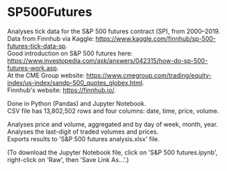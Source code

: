 # SP500Futures
Analyses tick data for the S&P 500 futures contract (SP), from 2000–2019. \
Data from Finnhub via Kaggle: https://www.kaggle.com/finnhub/sp-500-futures-tick-data-sp. \
Good introduction on S&P 500 futures here: https://www.investopedia.com/ask/answers/042315/how-do-sp-500-futures-work.asp. \
At the CME Group website: https://www.cmegroup.com/trading/equity-index/us-index/sandp-500_quotes_globex.html. \
Finnhub's website: https://finnhub.io/.

Done in Python (Pandas) and Jupyter Notebook. \
CSV file has 13,802,502 rows and four columns: date, time, price, volume.

Analyses price and volume, aggregated and by day of week, month, year. \
Analyses the last-digit of traded volumes and prices. \
Exports results to 'S&P 500 futures analysis.xlsx' file.

(To download the Jupyter Notebook file, click on 'S&P 500 futures.ipynb', right-click on 'Raw', then 'Save Link As...'.)
